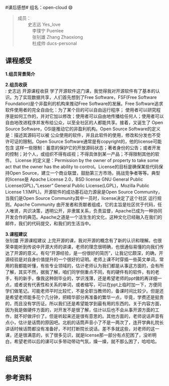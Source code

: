 #课后感想#
  组名：open-cloud :smile:<br>
  >成员：<br>
  　  　史志远 Yes_love<br>
　　　 李璞宁 Puenlee<br>
　　　 张钊雄 Zhang Zhaoxiong<br>
　　　 杜成帅 ducs-personal<br>

## 课程感受 ##
**1.组员背景简介**

**2.组员收获**<br>:
史志远 开源课程收获
学了开源软件这门课，我觉得我对开源软件有了基本的认识。为了实现数据共享，人们首先想到了Free Software，FSF(Free Software Foundation)是个非盈利的机构来推动Free Software的发展。Free Software追求软件使用者的完全自由化：为了某个目的可以自由运行程序；
使用者可以研究程序是如何工作的，并对它加以修改；使用者可以自由地传播给任何人；使用者可以自由地改进程序并发布给公众，以至全社区的人都能共享。接着，又诞生了 Open Source Software，OSI是推动它的非盈利机构。Open Source  Software的定义是：描述其源码可以被
公众使用的软件，并且此软件的使用，修改和分发也不受许可证的限制。Open Source Software通常是有copyright的，他的license可能包含 这样一些限制：蓄意的保护它的开放源码状态；著者身份的公告；或者开发的控制；对个人，或组织不得有歧视；不得具体到某一产品；不得限制其他的软件。 License 的定义是：Permission by the owner of property to take some act that the owner has the ability to control。License的目标是确保某些代码保持Open Source，建立一个商业联盟，鼓励第三方市场，挑战竞争者等等。典型的license是 Apache License 2.0，BSD license GNU General Public License(GPL)，”Lesser” General Public License(LGPL)，Mozilla Public License 1.1(MPL)。开源软件的成功基石动力源泉是Open Source Community，当我们是Open Source Community其中一员时，license决定了这个社区
运行规则。Apache Community 由开发者和贡献者组成，它的主旨是社区优于代码，任人唯贤，共识决策，透明公开，非隶属关系，负责监督，Apache已成为一种协同开发合作的典范。Apache之道是一个活生生的文化，这种文化已经融入在我们的邮件，我们的代码提交，和我们的生活当中。<br>



**3.课程建议**<br>
张钊雄 开源课程建议
上完开源的课，我对开源的概念有了新的认识和理解。也很荣幸能听到传说中开源大师的讲课，老师的理念很明确，也很通俗易懂的向我们传达了开源的意义。有句“开源经验，是一份很好的简历”，让我记忆颇深，的确，开源经验是对自身价值提升的一个很好的证明。老师上课不时穿插一些英文单词，常用的我都能听懂，有些专业领域的，估计老师认为我们都是从事这方面的，会有所了解，其实不然，据我了解，咱们同学侧重点不同，有的硬件有的软件，有的老手，有的新手，像我这种刚毕业的，学识浅薄，还是希望老师的ppt做的再详细一点，或者说有代表性和关系的单词，或者缩写，可以在ppt上临时加一下，方便同学们做笔记。可能老师平时比较忙，不是全职当教师的，备课时间比较少。但是还是希望老师能多花个几分钟，把精华部分再准备的繁华一点，毕竟，学费还是挺贵的，而且没有学历证。所以我们还是希望能学到最有用的东西的。关于内容方面，因为我是做硬件方面的，对开发不是很了解，估计以后也不会从事开源方面的工作，就不好做评价了。但是听起来还是很有意思的。其他方面的，老师说话声音有点小，估计是话筒的原因吧。北航的话筒声音小了不是一两次了，连开学典礼院长讲话时候话筒都没有准备好，不时打断院长说话。差不多就这些，对老师的这一课，还是很满意的，长了很多见识，就是license那一部分有点犯困了，没听明白，希望老师以后的课可以多带动带动气氛，燥一燥，就不那么困了，哈哈哈。<br>
## 组员贡献 ##

## 参考资料 ##
